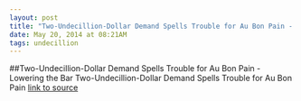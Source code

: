 ```yaml
---
layout: post
title: "Two-Undecillion-Dollar Demand Spells Trouble for Au Bon Pain - Lowering the Bar"
date: May 20, 2014 at 08:21AM
tags: undecillion
---
```

##Two-Undecillion-Dollar Demand Spells Trouble for Au Bon Pain - Lowering the Bar
Two-Undecillion-Dollar Demand Spells Trouble for Au Bon Pain
[link to source](http://ift.tt/1nFNiEd) 
